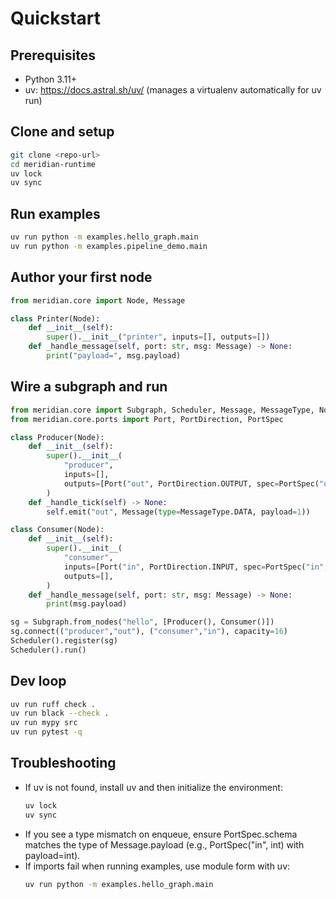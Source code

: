 # Quickstart

## Prerequisites
- Python 3.11+
- uv: https://docs.astral.sh/uv/ (manages a virtualenv automatically for uv run)

## Clone and setup
```bash
git clone <repo-url>
cd meridian-runtime
uv lock
uv sync
```

## Run examples
```bash
uv run python -m examples.hello_graph.main
uv run python -m examples.pipeline_demo.main
```

## Author your first node
```python
from meridian.core import Node, Message

class Printer(Node):
    def __init__(self):
        super().__init__("printer", inputs=[], outputs=[])
    def _handle_message(self, port: str, msg: Message) -> None:
        print("payload=", msg.payload)
```

## Wire a subgraph and run
```python
from meridian.core import Subgraph, Scheduler, Message, MessageType, Node
from meridian.core.ports import Port, PortDirection, PortSpec

class Producer(Node):
    def __init__(self):
        super().__init__(
            "producer",
            inputs=[],
            outputs=[Port("out", PortDirection.OUTPUT, spec=PortSpec("out", int))],
        )
    def _handle_tick(self) -> None:
        self.emit("out", Message(type=MessageType.DATA, payload=1))

class Consumer(Node):
    def __init__(self):
        super().__init__(
            "consumer",
            inputs=[Port("in", PortDirection.INPUT, spec=PortSpec("in", int))],
            outputs=[],
        )
    def _handle_message(self, port: str, msg: Message) -> None:
        print(msg.payload)

sg = Subgraph.from_nodes("hello", [Producer(), Consumer()])
sg.connect(("producer","out"), ("consumer","in"), capacity=16)
Scheduler().register(sg)
Scheduler().run()
```

## Dev loop
```bash
uv run ruff check .
uv run black --check .
uv run mypy src
uv run pytest -q
```

## Troubleshooting
- If uv is not found, install uv and then initialize the environment:
  ```bash
  uv lock
  uv sync
  ```
- If you see a type mismatch on enqueue, ensure PortSpec.schema matches the type of Message.payload (e.g., PortSpec("in", int) with payload=int).
- If imports fail when running examples, use module form with uv:
  ```bash
  uv run python -m examples.hello_graph.main
  ```
